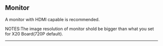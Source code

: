 ## Monitor

A monitor with HDMI capable is recommended.

NOTES:The image resolution of monitor shold be bigger than what you set for X20 Board(720P default).

*** 

